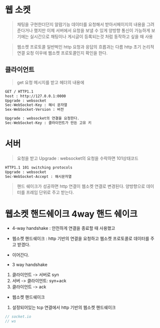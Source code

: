 # 웹 소켓
> 채팅을 구현한더던지 알람기능 데이터를 요청해서 받아서페이지의 내용을 그려준다거나 했지만 
> 이제 서버에서 요청을 보낼 수 있게 양방향 통신이 가능하게
> 보기에는 실시간으로 채팅이나 게시글이 등록되는것 처럼 동작하고 싶을 때 사용

> 웹소켓 프로토콜 일반벅인 http 요청과 응답의 흐릅과는 다름
> http 초기 논리적 연결 요청 이우에 웹소켓 프로토콜인지 확인을 한다.

## 클라이언트
> get 요청 메시지를 받고 
> 헤더의 내용에 
```sh
GET / HTTP1.1
host : http://127.0.0.1:0000
Upgrade : websocket
Sec-WebSocket-Key : 해시 문자열
Sex-WebSocket-Version : 버전

Upgrade : websocket의 연결을 요청한다.
Sec-WebSocket-Key : 클라이언트가 만든 고유 키
```

# 서버
> 요청을 받고 Upgrade : websocket의 요청을 수락하면 101상태코드
```sh
HTTP1.1 101 switching protocols
Upgrade : websocket
Sec-WebSocket-Accept : 해시문자열
```

> 핸드 쉐이크가 성공하면 http 연결이 웹소켓 연결로 변경된다.
> 양방향으로 데이터를 프레임 단위로 주고 받는다.

# 웹소켓 핸드쉐이크 4way 핸드 쉐이크
- 4-way handshake : 안전하게 연결을 종료할 때 사용했고
- 웹소켓 핸드쉐이크 :  http 기반의 연결을 요청하고 웹소켓 프로토콜로 데이터를 주고 받겠다.
- 이어간다.

- 3 way handshake
1. 클라이언트 -> 서버로 syn
2. 서버 -> 클라이언트: syn+ack
3. 클라이언트 -> ack

- 웹소켓 핸드쉐이크
1. 설정되어있는 tcp 연결에서 http 기반의 웹소켓 핸드쉐이크

```js
// socket.io
// ws

```
